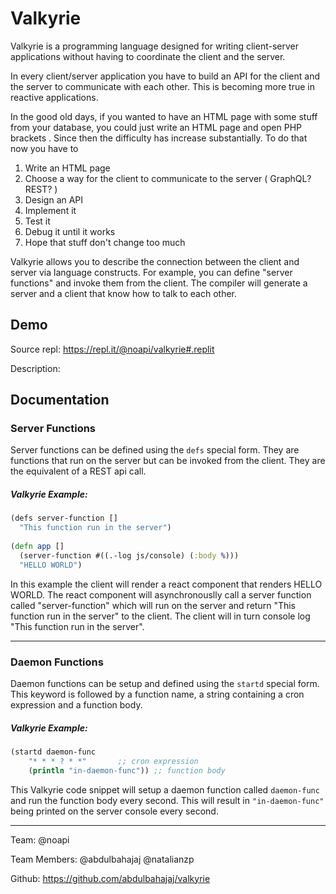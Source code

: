 # Valkyrie
Valkyrie is a programming language designed for writing client-server applications without having to coordinate the client and the server.

In every client/server application you have to build an API for the client and the server to communicate with each other. This is becoming more true in reactive applications. 

In the good old days, if you wanted to have an HTML page with some stuff from your database, you could just write an HTML page and open PHP brackets <? and write code to retrieve whatever you want and render it with the HTML page ?>. Since then the difficulty has increase substantially. To do that now you have to 
1. Write an HTML page
2. Choose a way for the client to communicate to the server ( GraphQL? REST? )
3. Design an API 
4. Implement it 
5. Test it
6. Debug it until it works
7. Hope that stuff don't change too much

Valkyrie allows you to describe the connection between the client and server via language constructs. For example, you can define "server functions" and invoke them from the client. The compiler will generate a server and a client that know how to talk to each other.

## Demo
Source repl: https://repl.it/@noapi/valkyrie#.replit

Description:

## Documentation
### Server Functions
Server functions can be defined using the ```defs``` special form. They are functions that run on the server but can be invoked from the client. They are the equivalent of a REST api call.

##### Valkyrie Example:
```clojure
(defs server-function []
  "This function run in the server")
 
(defn app []
  (server-function #((.-log js/console) (:body %)))
  "HELLO WORLD")
```

In this example the client will render a react component that renders HELLO WORLD. The react component will asynchronouslly call a server function called "server-function" which will run on the server and return "This function run in the server" to the client. The client will in turn console log "This function run in the server".
___

### Daemon Functions
Daemon functions can be setup and defined using the ```startd``` special form. This keyword is followed by a function name, a string containing a cron expression and a function body.

##### Valkyrie Example:
```clojure
(startd daemon-func
    "* * * ? * *"		;; cron expression
    (println "in-daemon-func"))	;; function body
```
This Valkyrie code snippet will setup a daemon function called ```daemon-func``` and run the function body every second. This will result in ```"in-daemon-func"``` being printed on the server console every second.
___


Team: @noapi

Team Members: @abdulbahajaj @natalianzp

Github: https://github.com/abdulbahajaj/valkyrie
